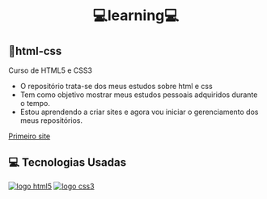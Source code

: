 <h1 style="text-align: center;">&#x1F4BB;learning&#x1F4BB;</h1>

<h2>&#x1F4CC;html-css</h2>

Curso de HTML5 e CSS3

<ul>
<li>O repositório trata-se dos meus estudos sobre html e css</li>
<li>Tem como objetivo mostrar meus estudos pessoais adquiridos durante o tempo.</li>
<li>Estou aprendendo a criar sites e agora vou iniciar o gerenciamento dos meus repositórios.</li>
</ul>
<p><a href="https://vitorantonionne.github.io/html-css/desafios/Pratica%20Desafio%2010-site/android.html"target="_blank">Primeiro site</a></p>
<h2>&#x1F4BB; Tecnologias Usadas</h2>    
<a href="https://github.com/vitorantonionne/html-css"><img src="https://camo.githubusercontent.com/d63d473e728e20a286d22bb2226a7bf45a2b9ac6c72c59c0e61e9730bfe4168c/68747470733a2f2f696d672e736869656c64732e696f2f62616467652f48544d4c352d4533344632363f7374796c653d666f722d7468652d6261646765266c6f676f3d68746d6c35266c6f676f436f6c6f723d7768697465" alt="logo html5"></a> <a href="https://github.com/vitorantonionne/html-css"><img src="https://camo.githubusercontent.com/3a0f693cfa032ea4404e8e02d485599bd0d192282b921026e89d271aaa3d7565/68747470733a2f2f696d672e736869656c64732e696f2f62616467652f435353332d3135373242363f7374796c653d666f722d7468652d6261646765266c6f676f3d63737333266c6f676f436f6c6f723d7768697465" alt="logo css3"></a>
